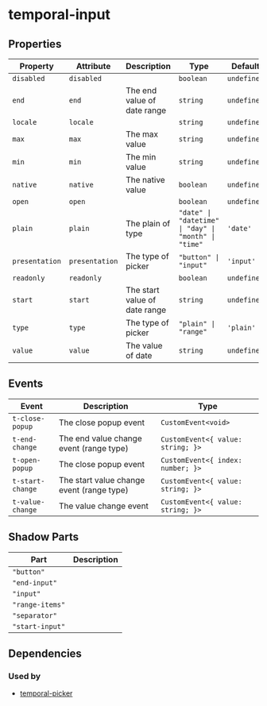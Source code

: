 # temporal-input


## Properties

| Property       | Attribute      | Description                   | Type                                                 | Default     |
| -------------- | -------------- | ----------------------------- | ---------------------------------------------------- | ----------- |
| `disabled`     | `disabled`     |                               | `boolean`                                            | `undefined` |
| `end`          | `end`          | The end value of date range   | `string`                                             | `undefined` |
| `locale`       | `locale`       |                               | `string`                                             | `undefined` |
| `max`          | `max`          | The max value                 | `string`                                             | `undefined` |
| `min`          | `min`          | The min value                 | `string`                                             | `undefined` |
| `native`       | `native`       | The native value              | `boolean`                                            | `undefined` |
| `open`         | `open`         |                               | `boolean`                                            | `undefined` |
| `plain`        | `plain`        | The plain of type             | `"date" \| "datetime" \| "day" \| "month" \| "time"` | `'date'`    |
| `presentation` | `presentation` | The type of picker            | `"button" \| "input"`                                | `'input'`   |
| `readonly`     | `readonly`     |                               | `boolean`                                            | `undefined` |
| `start`        | `start`        | The start value of date range | `string`                                             | `undefined` |
| `type`         | `type`         | The type of picker            | `"plain" \| "range"`                                 | `'plain'`   |
| `value`        | `value`        | The value of date             | `string`                                             | `undefined` |


## Events

| Event            | Description                               | Type                              |
| ---------------- | ----------------------------------------- | --------------------------------- |
| `t-close-popup`  | The close popup event                     | `CustomEvent<void>`               |
| `t-end-change`   | The end value change event (range type)   | `CustomEvent<{ value: string; }>` |
| `t-open-popup`   | The close popup event                     | `CustomEvent<{ index: number; }>` |
| `t-start-change` | The start value change event (range type) | `CustomEvent<{ value: string; }>` |
| `t-value-change` | The value change event                    | `CustomEvent<{ value: string; }>` |


## Shadow Parts

| Part            | Description |
| --------------- | ----------- |
| `"button"`      |             |
| `"end-input"`   |             |
| `"input"`       |             |
| `"range-items"` |             |
| `"separator"`   |             |
| `"start-input"` |             |


## Dependencies

### Used by

 - [temporal-picker](https://www.npmjs.com/package/temporal-picker)
